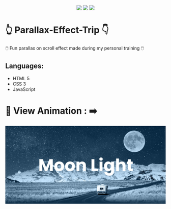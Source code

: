 <p align="center">
  <img src="https://img.shields.io/badge/HTML5-E34F26?style=for-the-badge&logo=html5&logoColor=white">
  <img src="https://img.shields.io/badge/CSS3-1572B6?style=for-the-badge&logo=css3&logoColor=white">
  <img src="https://img.shields.io/badge/JavaScript-F7DF1E?style=for-the-badge&logo=javascript&logoColor=black">
</p>


# 👆 Parallax-Effect-Trip 👇

🖱️ Fun parallax on scroll effect made during my personal training 🖱️



Languages:
   ----------
  - HTML 5
  - CSS 3
  - JavaScript

# :eyes: View Animation : ➡️

  <p align="center">
 <img src="img\vue-projet.jpg" width="800">
